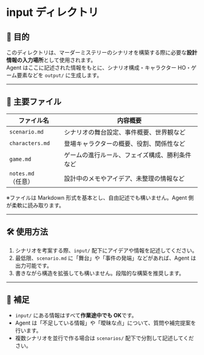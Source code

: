 # input ディレクトリ

## 🎯 目的

このディレクトリは、マーダーミステリーのシナリオを構築する際に必要な**設計情報の入力場所**として使用されます。  
Agent はここに記述された情報をもとに、シナリオ構成・キャラクター HO・ゲーム要素などを `output/` に生成します。

---

## 📄 主要ファイル

| ファイル名         | 内容概要                                       |
| ------------------ | ---------------------------------------------- |
| `scenario.md`      | シナリオの舞台設定、事件概要、世界観など       |
| `characters.md`    | 登場キャラクターの概要、役割、関係性など       |
| `game.md`          | ゲームの進行ルール、フェイズ構成、勝利条件など |
| `notes.md`（任意） | 設計中のメモやアイデア、未整理の情報など       |

※ファイルは Markdown 形式を基本とし、自由記述でも構いません。Agent 側が柔軟に読み取ります。

---

## 🛠 使用方法

1. シナリオを考案する際、`input/` 配下にアイデアや情報を記述してください。
2. 最低限、`scenario.md` に「舞台」や「事件の発端」などがあれば、Agent は出力可能です。
3. 書きながら構造を拡張しても構いません。段階的な構築を推奨します。

---

## 🧩 補足

- `input/` にある情報はすべて**作業途中でも OK**です。
- Agent は「不足している情報」や「曖昧な点」について、質問や補完提案を行います。
- 複数シナリオを並行で作る場合は `scenarios/` 配下で分割して記述してください。
